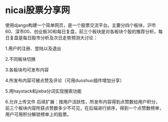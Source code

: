 nicai股票分享网
=====================================
使用django构建一个简单网页，是一个股票交流平台。主要分四个板块，沪市60、深市00、创业板30和每日复盘，前三个板块是对各板块个股的推荐分析，每日复盘是每日股市分析及次日走势预测大讨论：

1.用户的注册、登陆以及退出

2.不同板块切换

3.各板块均可发布内容

4.所发布内容可被点赞及评论（可用duoshuo插件增加分享）

5.用haystack和jieba分词实现搜索功能

6.允许上传文件
后续扩展：按用户活跃性，所发布内容得到点赞数给用户积分，前三个板块内容所获点赞数多少不可见，在后端进行排序，得到一个点赞数榜单，用户可用积分解锁榜单上的股票。